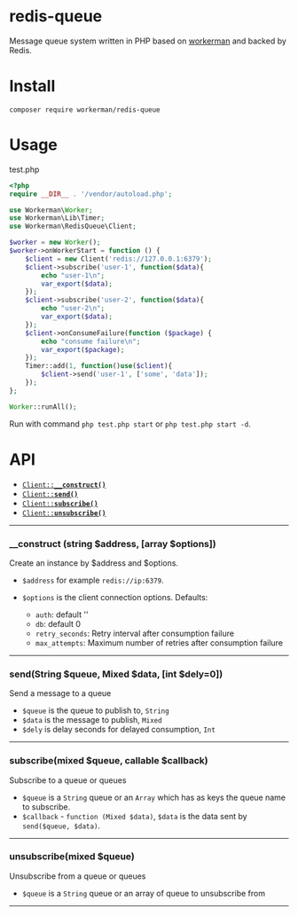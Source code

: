 # redis-queue
Message queue system written in PHP based on [workerman](https://github.com/walkor/workerman) and backed by Redis.

# Install
```
composer require workerman/redis-queue
```

# Usage
test.php
```php
<?php
require __DIR__ . '/vendor/autoload.php';

use Workerman\Worker;
use Workerman\Lib\Timer;
use Workerman\RedisQueue\Client;

$worker = new Worker();
$worker->onWorkerStart = function () {
    $client = new Client('redis://127.0.0.1:6379');
    $client->subscribe('user-1', function($data){
        echo "user-1\n";
        var_export($data);
    });
    $client->subscribe('user-2', function($data){
        echo "user-2\n";
        var_export($data);
    });
    $client->onConsumeFailure(function ($package) {
        echo "consume failure\n";
        var_export($package);
    });
    Timer::add(1, function()use($client){
        $client->send('user-1', ['some', 'data']);
    });
};

Worker::runAll();
```

Run with command `php test.php start` or `php test.php start -d`.

# API

  * <a href="#construct"><code>Client::<b>__construct()</b></code></a>
  * <a href="#send"><code>Client::<b>send()</b></code></a>
  * <a href="#subscribe"><code>Client::<b>subscribe()</b></code></a>
  * <a href="#unsubscribe"><code>Client::<b>unsubscribe()</b></code></a>

-------------------------------------------------------

<a name="construct"></a>
### __construct (string $address, [array $options])

Create an instance by $address and $options.

  * `$address`  for example `redis://ip:6379`. 

  * `$options` is the client connection options. Defaults:
    * `auth`: default ''
    * `db`: default 0
    * `retry_seconds`: Retry interval after consumption failure
    * `max_attempts`: Maximum number of retries after consumption failure
   
-------------------------------------------------------

<a name="send"></a>
### send(String $queue, Mixed $data, [int $dely=0])

Send a message to a queue

* `$queue` is the queue to publish to, `String`
* `$data` is the message to publish, `Mixed`
* `$dely` is delay seconds for delayed consumption, `Int`
  
-------------------------------------------------------

<a name="subscribe"></a>
### subscribe(mixed $queue, callable $callback)

Subscribe to a queue or queues

* `$queue` is a `String` queue or an `Array` which has as keys the queue name to subscribe.
* `$callback` - `function (Mixed $data)`, `$data` is the data sent by `send($queue, $data)`.

-------------------------------------------------------

<a name="unsubscribe"></a>
### unsubscribe(mixed $queue)

Unsubscribe from a queue or queues

* `$queue` is a `String` queue or an array of queue to unsubscribe from

-------------------------------------------------------
